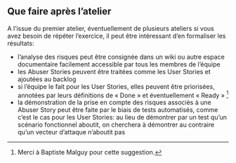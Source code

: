 ## Que faire après l’atelier

A l’issue du premier atelier, éventuellement de plusieurs ateliers si vous avez besoin de répéter l’exercice, il peut être intéressant d’en formaliser les résultats:

* l’analyse des risques peut être consignée dans un wiki ou autre espace documentaire facilement accessible par tous les membres de l’équipe
* les Abuser Stories peuvent être traitées comme les User Stories et ajoutées au backlog
* si l’équipe le fait pour les User Stories, elles peuvent être priorisées, annotées par leurs définitions de « Done » et éventuellement « Ready » [^1]
* la démonstration de la prise en compte des risques associés à une Abuser Story peut être faite par le biais de tests automatisés, comme c’est le cas pour les User Stories: au lieu de démontrer par un test qu’un scénario fonctionnel aboutit, on cherchera à démontrer au contraire qu’un vecteur d’attaque n’aboutit pas





[^1]: Merci à Baptiste Malguy pour cette suggestion.

